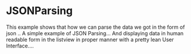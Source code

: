# JSONParsing
This example shows that how we can parse the data we got in the form of json .. A simple example of JSON Parsing...
And displaying data in human readable form in the listview in proper manner with a pretty lean User Interface....
